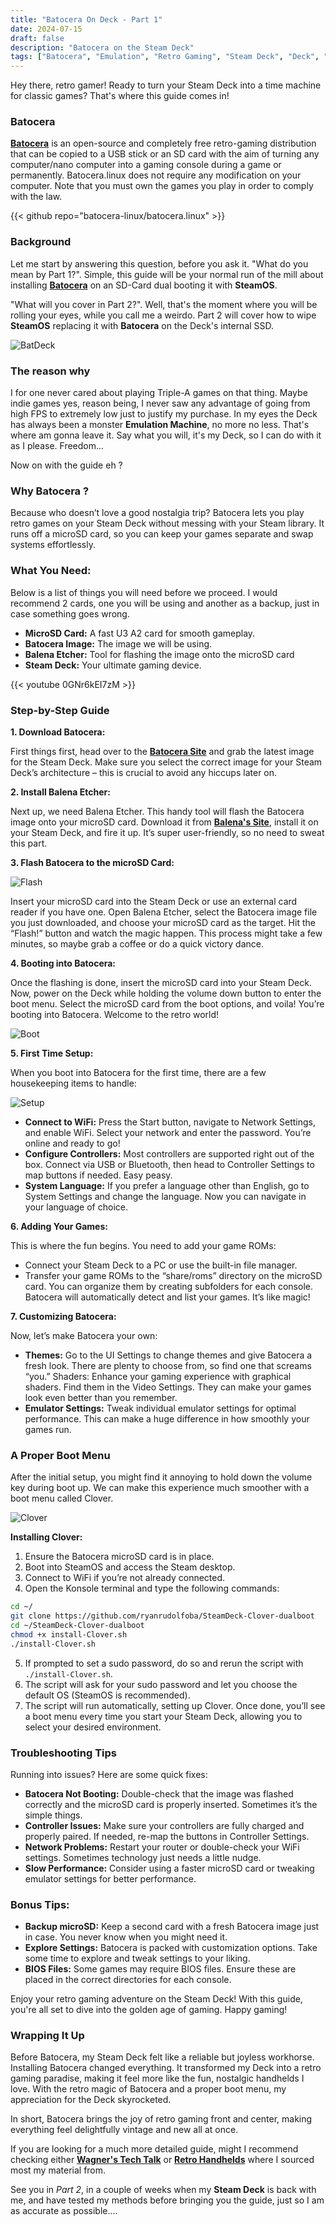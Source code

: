 ```yaml
---
title: "Batocera On Deck - Part 1"
date: 2024-07-15
draft: false
description: "Batocera on the Steam Deck"
tags: ["Batocera", "Emulation", "Retro Gaming", "Steam Deck", "Deck", "SteamDeck", "Linux"]
---
```


Hey there, retro gamer! Ready to turn your Steam Deck into a time machine for classic games? That's where this guide comes in!

### Batocera

[**Batocera**](https://batocera.org) is an open-source and completely free retro-gaming distribution that can be copied to a USB stick or an SD card with the aim of turning any computer/nano computer into a gaming console during a game or permanently. Batocera.linux does not require any modification on your computer. Note that you must own the games you play in order to comply with the law.

{{< github repo="batocera-linux/batocera.linux" >}}

### Background

Let me start by answering this question, before you ask it. "What do you mean by Part 1?". Simple, this guide will be your normal run of the mill about installing [**Batocera**](https://batocera.org) on an SD-Card dual booting it with **SteamOS**.

"What will you cover in Part 2?". Well, that's the moment where you will be rolling your eyes, while you call me a weirdo. Part 2 will cover how to wipe **SteamOS** replacing it with **Batocera** on the Deck's internal SSD.

![BatDeck](https://i.imgur.com/ysod9Zp.png)

### The reason why

I for one never cared about playing Triple-A games on that thing. Maybe indie games yes, reason being, I never saw any advantage of going from high FPS to extremely low just to justify my purchase. In my eyes the Deck has always been a monster **Emulation Machine**, no more no less. That's where am gonna leave it. Say what you will, it's my Deck, so I can do with it as I please. Freedom...

Now on with the guide eh ?

### Why Batocera ?

Because who doesn’t love a good nostalgia trip? Batocera lets you play retro games on your Steam Deck without messing with your Steam library. It runs off a microSD card, so you can keep your games separate and swap systems effortlessly.

### What You Need:

Below is a list of things you will need before we proceed. I would recommend 2 cards, one you will be using and another as a backup, just in case something goes wrong.

- **MicroSD Card:** A fast U3 A2 card for smooth gameplay.
- **Batocera Image:** The image we will be using.
- **Balena Etcher:** Tool for flashing the image onto the microSD card
- **Steam Deck:** Your ultimate gaming device.

{{< youtube 0GNr6kEI7zM >}}

### Step-by-Step Guide

**1. Download Batocera:**

First things first, head over to the [**Batocera Site**](https://batocera.org) and grab the latest image for the Steam Deck. Make sure you select the correct image for your Steam Deck’s architecture – this is crucial to avoid any hiccups later on.

**2. Install Balena Etcher:**

Next up, we need Balena Etcher. This handy tool will flash the Batocera image onto your microSD card. Download it from [**Balena's Site**](https://www.balena.io/etcher), install it on your Steam Deck, and fire it up. It’s super user-friendly, so no need to sweat this part.

**3. Flash Batocera to the microSD Card:**

![Flash](https://i.imgur.com/xZ67kOl.png)

Insert your microSD card into the Steam Deck or use an external card reader if you have one. Open Balena Etcher, select the Batocera image file you just downloaded, and choose your microSD card as the target. Hit the “Flash!” button and watch the magic happen. This process might take a few minutes, so maybe grab a coffee or do a quick victory dance.

**4. Booting into Batocera:**

Once the flashing is done, insert the microSD card into your Steam Deck. Now, power on the Deck while holding the volume down button to enter the boot menu. Select the microSD card from the boot options, and voila! You’re booting into Batocera. Welcome to the retro world!

![Boot](https://i.imgur.com/NusAyt7.png)

**5. First Time Setup:**

When you boot into Batocera for the first time, there are a few housekeeping items to handle:

![Setup](https://i.imgur.com/OTIJjaa.png)

- **Connect to WiFi:** Press the Start button, navigate to Network Settings, and enable WiFi. Select your network and enter the password. You’re online and ready to go!
- **Configure Controllers:** Most controllers are supported right out of the box. Connect via USB or Bluetooth, then head to Controller Settings to map buttons if needed. Easy peasy.
- **System Language:** If you prefer a language other than English, go to System Settings and change the language. Now you can navigate in your language of choice.

**6. Adding Your Games:**

This is where the fun begins. You need to add your game ROMs:

- Connect your Steam Deck to a PC or use the built-in file manager.
- Transfer your game ROMs to the “share/roms” directory on the microSD card. You can organize them by creating subfolders for each console. Batocera will automatically detect and list your games. It’s like magic!

**7. Customizing Batocera:**

Now, let’s make Batocera your own:

- **Themes:** Go to the UI Settings to change themes and give Batocera a fresh look. There are plenty to choose from, so find one that screams “you.”
Shaders: Enhance your gaming experience with graphical shaders. Find them in the Video Settings. They can make your games look even better than you remember.
- **Emulator Settings:** Tweak individual emulator settings for optimal performance. This can make a huge difference in how smoothly your games run.

### A Proper Boot Menu

After the initial setup, you might find it annoying to hold down the volume key during boot up. We can make this experience much smoother with a boot menu called Clover.

![Clover](https://i.imgur.com/STiHnl1.png)

**Installing Clover:**

1. Ensure the Batocera microSD card is in place.
2. Boot into SteamOS and access the Steam desktop.
3. Connect to WiFi if you’re not already connected.
4. Open the Konsole terminal and type the following commands:

```Bash
cd ~/
git clone https://github.com/ryanrudolfoba/SteamDeck-Clover-dualboot
cd ~/SteamDeck-Clover-dualboot
chmod +x install-Clover.sh
./install-Clover.sh
```

5. If prompted to set a sudo password, do so and rerun the script with `./install-Clover.sh`.
6. The script will ask for your sudo password and let you choose the default OS (SteamOS is recommended).
7. The script will run automatically, setting up Clover. Once done, you’ll see a boot menu every time you start your Steam Deck, allowing you to select your desired environment.

### Troubleshooting Tips

Running into issues? Here are some quick fixes:

- **Batocera Not Booting:** Double-check that the image was flashed correctly and the microSD card is properly inserted. Sometimes it’s the simple things.
- **Controller Issues:** Make sure your controllers are fully charged and properly paired. If needed, re-map the buttons in Controller Settings.
- **Network Problems:** Restart your router or double-check your WiFi settings. Sometimes technology just needs a little nudge.
- **Slow Performance:** Consider using a faster microSD card or tweaking emulator settings for better performance.

### Bonus Tips:

- **Backup microSD:** Keep a second card with a fresh Batocera image just in case. You never know when you might need it.
- **Explore Settings:** Batocera is packed with customization options. Take some time to explore and tweak settings to your liking.
- **BIOS Files:** Some games may require BIOS files. Ensure these are placed in the correct directories for each console.

Enjoy your retro gaming adventure on the Steam Deck! With this guide, you're all set to dive into the golden age of gaming. Happy gaming!

### Wrapping It Up

Before Batocera, my Steam Deck felt like a reliable but joyless workhorse. Installing Batocera changed everything. It transformed my Deck into a retro gaming paradise, making it feel more like the fun, nostalgic handhelds I love. With the retro magic of Batocera and a proper boot menu, my appreciation for the Deck skyrocketed.

In short, Batocera brings the joy of retro gaming front and center, making everything feel delightfully vintage and new all at once.

If you are looking for a much more detailed guide, might I recommend checking either [**Wagner's Tech Talk**](https://wagnerstechtalk.com/sd-batocera/) or [**Retro Handhelds**](https://retrohandhelds.gg/batocera-on-steam-deck-setup-guide/) where I sourced most my material from.

See you in *Part 2*, in a couple of weeks when my **Steam Deck** is back with me, and have tested my methods before bringing you the guide, just so I am as accurate as possible....
